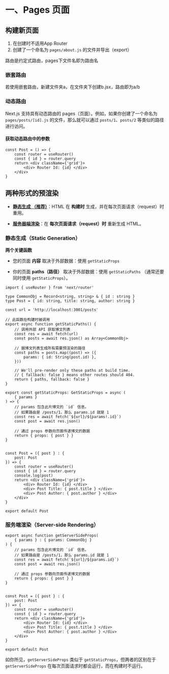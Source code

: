 # 一、Pages 页面

## 构建新页面

1. 在创建时不适用App Router
2. 创建了一个命名为 `pages/about.js` 的文件并导出（export）

路由是约定式路由，pages下文件名即为路由名

### 嵌套路由

若使用嵌套路由，新建文件夹a，在文件夹下创建b.jsx，路由即为a/b

### 动态路由

Next.js 支持具有动态路由的 pages（页面）。例如，如果你创建了一个命名为 `pages/posts/[id].js` 的文件，那么就可以通过 `posts/1`、`posts/2` 等类似的路径进行访问。

#### 获取动态路由中的参数

```tsx
const Post = () => {
	const router = useRouter()
	const { id } = router.query
	return <div className={'grid'}>
		<div> Router Id: {id} </div>
	</div>
}
```

## 两种形式的预渲染

- [**静态生成 （推荐）**](https://www.nextjs.cn/docs/basic-features/pages#static-generation-recommended)：HTML 在 **构建时** 生成，并在每次页面请求（request）时重用。

- [**服务器端渲染**](https://www.nextjs.cn/docs/basic-features/pages#server-side-rendering)：在 **每次页面请求（request）时** 重新生成 HTML。

### 静态生成（Static Generation）

**两个关键函数**

- 您的页面 **内容** 取决于外部数据：使用 `getStaticProps`

- 你的页面 **paths（路径）** 取决于外部数据：使用 `getStaticPaths` （通常还要同时使用 `getStaticProps`）。

```tsx
import { useRouter } from 'next/router'

type CommonObj = Record<string, string> & { id : string }
type Post = { id: string, title: string, author: string }

const url = 'http://localhost:3001/posts'

// 此函数在构建时被调用
export async function getStaticPaths() {
	// 调用外部 API 获取博文列表
	const res = await fetch(url)
	const posts = await res.json() as Array<CommonObj>

	// 据博文列表生成所有需要预渲染的路径
	const paths = posts.map((post) => ({
		params: { id: String(post.id) },
	}))

	// We'll pre-render only these paths at build time.
	// { fallback: false } means other routes should 404.
	return { paths, fallback: false }
}

export const getStaticProps: GetStaticProps = async (
	{ params }
) => {
	// params 包含此片博文的 `id` 信息。
	// 如果路由是 /posts/1，那么 params.id 就是 1
	const res = await fetch(`${url}/${params!.id}`)
	const post = await res.json()

	// 通过 props 参数向页面传递博文的数据
	return { props: { post } }
}


const Post = ({ post } : {
	post: Post
}) => {
	const router = useRouter()
	const { id } = router.query
	console.log(post)
	return <div className={'grid'}>
		<div> Router Id: {id} </div>
		<div> Post Title: { post.title } </div>
		<div> Post Author: { post.author } </div>
	</div>
}

export default Post
```

### 服务端渲染（Server-side Rendering）

```tsx
export async function getServerSideProps(
	{ params } : { params: CommonObj }
) {
	// params 包含此片博文的 `id` 信息。
	// 如果路由是 /posts/1，那么 params.id 就是 1
	const res = await fetch(`${url}/${params.id}`)
	const post = await res.json()

	// 通过 props 参数向页面传递博文的数据
	return { props: { post } }
}


const Post = ({ post } : {
	post: Post
}) => {
	const router = useRouter()
	const { id } = router.query
	return <div className={'grid'}>
		<div> Router Id: {id} </div>
		<div> Post Title: { post.title } </div>
		<div> Post Author: { post.author } </div>
	</div>
}

export default Post
```

如你所见，`getServerSideProps` 类似于 `getStaticProps`，但两者的区别在于 `getServerSideProps` 在每次页面请求时都会运行，而在构建时不运行。
